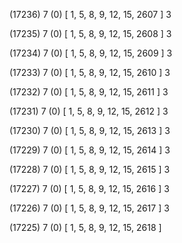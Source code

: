 (17236) 7 (0) [ 1, 5, 8, 9, 12, 15, 2607 ] 3 


(17235) 7 (0) [ 1, 5, 8, 9, 12, 15, 2608 ] 3 


(17234) 7 (0) [ 1, 5, 8, 9, 12, 15, 2609 ] 3 


(17233) 7 (0) [ 1, 5, 8, 9, 12, 15, 2610 ] 3 


(17232) 7 (0) [ 1, 5, 8, 9, 12, 15, 2611 ] 3 


(17231) 7 (0) [ 1, 5, 8, 9, 12, 15, 2612 ] 3 


(17230) 7 (0) [ 1, 5, 8, 9, 12, 15, 2613 ] 3 


(17229) 7 (0) [ 1, 5, 8, 9, 12, 15, 2614 ] 3 


(17228) 7 (0) [ 1, 5, 8, 9, 12, 15, 2615 ] 3 


(17227) 7 (0) [ 1, 5, 8, 9, 12, 15, 2616 ] 3 


(17226) 7 (0) [ 1, 5, 8, 9, 12, 15, 2617 ] 3 


(17225) 7 (0) [ 1, 5, 8, 9, 12, 15, 2618 ]  

